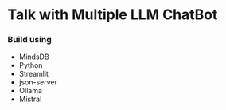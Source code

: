 # Talk with Multiple LLM ChatBot

### Build using

- MindsDB
- Python
- Streamlit
- json-server
- Ollama
- Mistral
